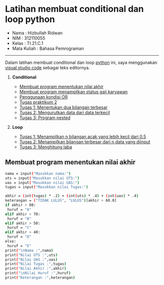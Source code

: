 # Latihan membuat conditional dan loop python   

* Nama          : Hizbullah Ridwan
* NIM           : 312110055
* Kelas         : TI.21.C.1
* Mata Kuliah   : Bahasa Pemrograman
----------------------------------
Dalam latihan membuat conditional dan loop [python](https://www.python.org/) ini, saya menggunakan [visual studio code](https://code.visualstudio.com/) sebagai teks editornya.     

1. **Conditional**     
   * [Membuat program menentukan nilai akhir](https://github.com/Ridwanwildan/Conditional-Loop-Python#mebuaed)         
   * [Membuat program menampilkan status gaji karyawan](https://code.visualstudio.com/)    
   * [Penggunaan kondisi OR](https://code.visualstudio.com/)      
   * [Tugas praktikum 2](https://code.visualstudio.com/)      
   * [Tugas 1: Menentukan dua bilangan terbesar](https://code.visualstudio.com/)      
   * [Tugas 2: Mengurutkan data dari data terkecil](https://code.visualstudio.com/)       
   * [Tugas 3: Program nested](https://code.visualstudio.com/)              

2. **Loop**
   * [Tugas 1: Menampilkan n bilangan acak yang lebih kecil dari 0.5](https://code.visualstudio.com/)       
   * [Tugas 2: Menampilkan bilangan terbesar dari n data yang diinput](https://code.visualstudio.com/)    
   * [Tugas 3: Menghitung laba](https://code.visualstudio.com/)      
  
## Membuat program menentukan nilai akhir   

```bash
nama = input("Masukkan nama:")
uts = input("Masukkan nilai UTS:")
uas = input("Masukkan nilai UAS:")
tugas = input("Masukkan nilai Tugas:")

akhir = (int(tugas) * .2) + (int(uts) * .4) + (int(uas) * .4)
keterangan = ("TIDAK LULUS", "LULUS")[akhir > 60.0]
if akhir > 80:
 huruf = "A"
elif akhir > 70:
 huruf = "B"
elif akhir > 50:
 huruf = "C"
elif akhir > 40:
 huruf = "D"
else:
 huruf = "E"
print("\nNama :",nama)
print("Nilai UTS :",uts)
print("Nilai UAS :",uas)
print("Nilai Tugas :",tugas)
print("Nilai Akhir :",akhir)
print("\nNilai Huruf :",huruf)
print("Keterangan :",keterangan)
```    